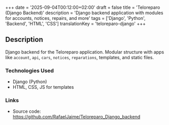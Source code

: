 +++
date = '2025-09-04T00:12:00+02:00'
draft = false
title = 'Teloreparo (Django Backend)'
description = 'Django backend application with modules for accounts, notices, repairs, and more'
tags = ['Django', 'Python', 'Backend', 'HTML', 'CSS']
translationKey = 'teloreparo-django'
+++

## Description

Django backend for the Teloreparo application. Modular structure with apps like `account`, `api`, `cars`, `notices`, `reparations`, templates, and static files.

### Technologies Used

- Django (Python)
- HTML, CSS, JS for templates

### Links

- Source code: https://github.com/RafaelJaime/Teloreparo_Django_backend
